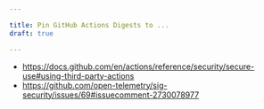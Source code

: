 ```yaml
---

title: Pin GitHub Actions Digests to ...
draft: true

---
```


- https://docs.github.com/en/actions/reference/security/secure-use#using-third-party-actions
- https://github.com/open-telemetry/sig-security/issues/69#issuecomment-2730078977

<!--stackedit_data:
eyJoaXN0b3J5IjpbOTQ5ODYxMTA3XX0=
-->